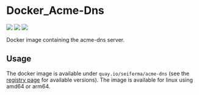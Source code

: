 # Docker_Acme-Dns
[![](https://github.com/seiferma/Docker_Acme-Dns/actions/workflows/docker-deploy.yml/badge.svg?branch=main)](https://github.com/seiferma/Docker_Acme-Dns/actions?query=branch%3Amain+)
[![](https://img.shields.io/github/issues/seiferma/Docker_Acme-Dns.svg)](https://github.com/seiferma/Docker_Acme-Dns/issues)
[![](https://img.shields.io/github/license/seiferma/Docker_Acme-Dns.svg)](https://github.com/seiferma/Docker_Acme-Dns/blob/main/LICENSE)

Docker image containing the acme-dns server.

## Usage
The docker image is available under `quay.io/seiferma/acme-dns` (see the [registry page](https://quay.io/repository/seiferma/acme-dns?tab=tags) for available versions). The image is available for linux using amd64 or arm64.
